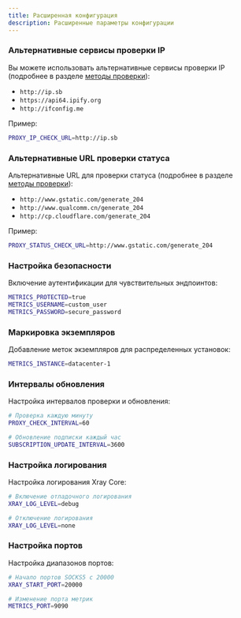 ```yaml
---
title: Расширенная конфигурация
description: Расширенные параметры конфигурации
---
```


### Альтернативные сервисы проверки IP

Вы можете использовать альтернативные сервисы проверки IP (подробнее в разделе [методы проверки](/ru/configuration/check-methods)):

- `http://ip.sb`
- `https://api64.ipify.org`
- `http://ifconfig.me`

Пример:

```bash
PROXY_IP_CHECK_URL=http://ip.sb
```

### Альтернативные URL проверки статуса

Альтернативные URL для проверки статуса (подробнее в разделе [методы проверки](/ru/configuration/check-methods)):

- `http://www.gstatic.com/generate_204`
- `http://www.qualcomm.cn/generate_204`
- `http://cp.cloudflare.com/generate_204`

Пример:

```bash
PROXY_STATUS_CHECK_URL=http://www.gstatic.com/generate_204
```

### Настройка безопасности

Включение аутентификации для чувствительных эндпоинтов:

```bash
METRICS_PROTECTED=true
METRICS_USERNAME=custom_user
METRICS_PASSWORD=secure_password
```

### Маркировка экземпляров

Добавление меток экземпляров для распределенных установок:

```bash
METRICS_INSTANCE=datacenter-1
```

### Интервалы обновления

Настройка интервалов проверки и обновления:

```bash
# Проверка каждую минуту
PROXY_CHECK_INTERVAL=60

# Обновление подписки каждый час
SUBSCRIPTION_UPDATE_INTERVAL=3600
```

### Настройка логирования

Настройка логирования Xray Core:

```bash
# Включение отладочного логирования
XRAY_LOG_LEVEL=debug

# Отключение логирования
XRAY_LOG_LEVEL=none
```

### Настройка портов

Настройка диапазонов портов:

```bash
# Начало портов SOCKS5 с 20000
XRAY_START_PORT=20000

# Изменение порта метрик
METRICS_PORT=9090
```
